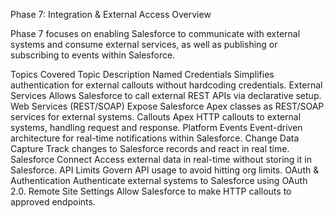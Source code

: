 Phase 7: Integration & External Access
Overview

Phase 7 focuses on enabling Salesforce to communicate with external systems and consume external services, as well as publishing or subscribing to events within Salesforce.

Topics Covered
Topic	Description
Named Credentials	Simplifies authentication for external callouts without hardcoding credentials.
External Services	Allows Salesforce to call external REST APIs via declarative setup.
Web Services (REST/SOAP)	Expose Salesforce Apex classes as REST/SOAP services for external systems.
Callouts	Apex HTTP callouts to external systems, handling request and response.
Platform Events	Event-driven architecture for real-time notifications within Salesforce.
Change Data Capture	Track changes to Salesforce records and react in real time.
Salesforce Connect	Access external data in real-time without storing it in Salesforce.
API Limits	Govern API usage to avoid hitting org limits.
OAuth & Authentication	Authenticate external systems to Salesforce using OAuth 2.0.
Remote Site Settings	Allow Salesforce to make HTTP callouts to approved endpoints.